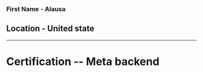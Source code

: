 ### First Name - Alausa 
## Location - United state
-----------------------
# Certification -- Meta backend 

 